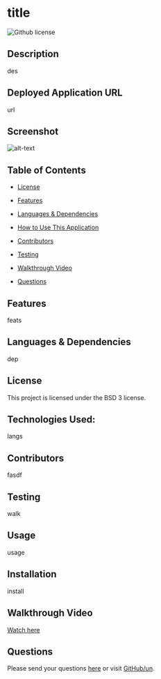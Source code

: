 # title 
![Github license](https://img.shields.io/badge/license-BSD_3-blue.svg)
## Description
des
## Deployed Application URL
url
## Screenshot
![alt-text](path)
## Table of Contents

* [License](#license)

* [Features](#features)
* [Languages & Dependencies](#languagesanddependencies)
* [How to Use This Application](#howtouse)
* [Contributors](#contributors)
* [Testing](#testing)
* [Walkthrough Video](#walkthrough-video)
* [Questions](#questions)
## Features
feats
## Languages & Dependencies
dep
## License
This project is licensed under the BSD 3 license.
## Technologies Used:
langs
## Contributors
fasdf
## Testing
walk
## Usage
usage
## Installation
install
## Walkthrough Video
[Watch here](video)
## Questions
Please send your questions [here](mailto:em) or visit [GitHub/un](https://github.com/un).